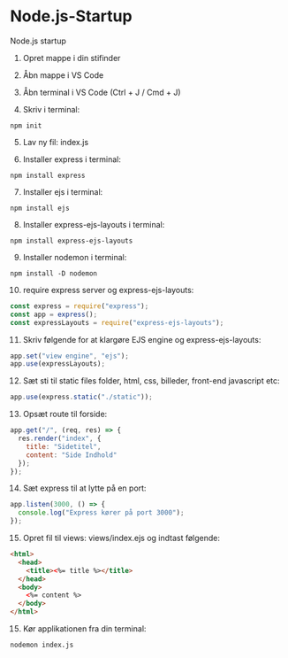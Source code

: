 # Node.js-Startup

Node.js startup

1. Opret mappe i din stifinder

2. Åbn mappe i VS Code

3. Åbn terminal i VS Code (Ctrl + J / Cmd + J)

4. Skriv i terminal:

```
npm init
```

5. Lav ny fil: index.js

6. Installer express i terminal:

```
npm install express
```

7. Installer ejs i terminal:

```
npm install ejs
```

8. Installer express-ejs-layouts i terminal:

```
npm install express-ejs-layouts
```

9. Installer nodemon i terminal:

```
npm install -D nodemon
```

10. require express server og express-ejs-layouts:
```javascript
const express = require("express");
const app = express();
const expressLayouts = require("express-ejs-layouts");
```

11. Skriv følgende for at klargøre EJS engine og express-ejs-layouts:
```javascript
app.set("view engine", "ejs");
app.use(expressLayouts);
```

12. Sæt sti til static files folder, html, css, billeder, front-end javascript etc:
```javascript
app.use(express.static("./static"));
```

13. Opsæt route til forside:
```javascript
app.get("/", (req, res) => {
  res.render("index", {
    title: "Sidetitel",
    content: "Side Indhold"
  });
});
```

14. Sæt express til at lytte på en port:

```javascript
app.listen(3000, () => {
  console.log("Express kører på port 3000");
});
```

15. Opret fil til views: views/index.ejs og indtast følgende:

```html
<html>
  <head>
    <title><%= title %></title>
  </head>
  <body>
    <%= content %>
  </body>
</html>
```

15. Kør applikationen fra din terminal:

```
nodemon index.js
```
